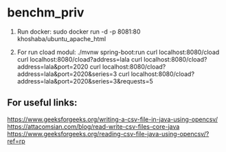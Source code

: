# benchm_priv
1. Run docker:
sudo docker run -d -p 8081:80 khoshaba/ubuntu_apache_html

2. For run cload modul:
./mvnw spring-boot:run
curl localhost:8080/cload
curl localhost:8080/cload?address=lala
curl localhost:8080/cload?address=lala\&port=2020
curl localhost:8080/cload?address=lala\&port=2020\&series=3
curl localhost:8080/cload?address=lala\&port=2020\&series=3\&requests=5


For useful links:
-----------------------------------
https://www.geeksforgeeks.org/writing-a-csv-file-in-java-using-opencsv/
https://attacomsian.com/blog/read-write-csv-files-core-java
https://www.geeksforgeeks.org/reading-csv-file-java-using-opencsv/?ref=rp

